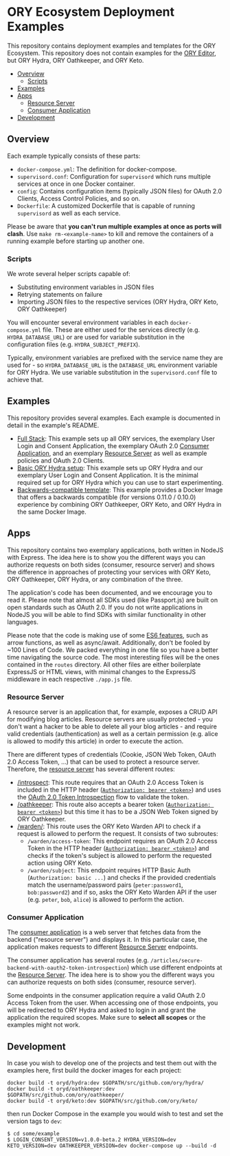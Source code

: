 # ORY Ecosystem Deployment Examples

This repository contains deployment examples and templates for the ORY Ecosystem. This repository does not contain
examples for the [ORY Editor](https://github.com/ory/editor), but ORY Hydra, ORY Oathkeeper, and ORY Keto.

<!-- START doctoc generated TOC please keep comment here to allow auto update -->
<!-- DON'T EDIT THIS SECTION, INSTEAD RE-RUN doctoc TO UPDATE -->


- [Overview](#overview)
  - [Scripts](#scripts)
- [Examples](#examples)
- [Apps](#apps)
  - [Resource Server](#resource-server)
  - [Consumer Application](#consumer-application)
- [Development](#development)

<!-- END doctoc generated TOC please keep comment here to allow auto update -->

## Overview

Each example typically consists of these parts:

- `docker-compose.yml`: The definition for docker-compose.
- `supervisord.conf`: Configuration for `supervisord` which runs multiple services at once in one Docker container.
- `config`: Contains configuration items (typically JSON files) for OAuth 2.0 Clients, Access Control Policies, and so on.
- `Dockerfile`: A customized Dockerfile that is capable of running `supervisord` as well as each service.

Please be aware that **you can't run multiple examples at once as ports will clash**. Use `make rm-<example-name>` to
kill and remove the containers of a running example before starting up another one.

### Scripts

We wrote several helper scripts capable of:

- Substituting environment variables in JSON files
- Retrying statements on failure
- Importing JSON files to the respective services (ORY Hydra, ORY Keto, ORY Oathkeeper)

You will encounter several environment variables in each `docker-compose.yml` file. These are either used for the
services directly (e.g. `HYDRA_DATABASE_URL`) or are used for variable substitution in the configuration files
(e.g. `HYDRA_SUBJECT_PREFIX`).

Typically, environment variables are prefixed with the service name they are used for - so `HYDRA_DATABASE_URL` is the
`DATABASE_URL` environment variable for ORY Hydra. We use variable substitution in the `supervisord.conf` file to achieve that.

## Examples

This repository provides several examples. Each example is documented in detail in the example's README.

* [Full Stack](./full-stack): This example sets up all ORY services, the exemplary User Login and Consent
Application, the exemplary OAuth 2.0 [Consumer Application](#consumer-application), and an exemplary [Resource Server](#resource-server)
as well as example policies and OAuth 2.0 Clients.
* [Basic ORY Hydra setup](./hydra): This example sets up ORY Hydra and our exemplary User Login and Consent Application.
It is the minimal required set up for ORY Hydra which you can use to start experimenting.
* [Backwards-compatible template](./hydra-bc): This example provides a Docker Image that offers a backwards compatible
(for versions 0.11.0 / 0.10.0) experience by combining ORY Oathkeeper, ORY Keto, and ORY Hydra in the same Docker Image.

## Apps

This repository contains two exemplary applications, both written in NodeJS with Express. The idea here is to show you the different ways you can
authorize requests on both sides (consumer, resource server) and shows the difference in approaches of protecting your services
with ORY Keto, ORY Oathkeeper, ORY Hydra, or any combination of the three.

The application's code has been documented, and we encourage you to read it. Please note that almost all SDKs used (like
Passport.js) are built on open standards such as OAuth 2.0. If you do not write applications in NodeJS you will be able
to find SDKs with similar functionality in other languages.

Please note that the code is making use of some [ES6 features](oauth2.jade), such as arrow functions, as well as
async/await. Additionally, don't be fooled by ~100 Lines of Code. We packed everything in one file so you have a better
time navigating the source code. The most interesting files will be the ones contained in the `routes` directory.
All other files are either boilerplate ExpressJS or HTML views, with minimal changes to the ExpressJS middleware
in each respective `./app.js` file.

### Resource Server

A resource server is an application that, for example, exposes a CRUD API for modifying blog articles.
Resource servers are usually protected - you don't want a hacker to be able to delete all your blog articles -
and require valid credentials (authentication) as well as a certain permission (e.g. alice is allowed to modify this article)
in order to execute the action.

There are different types of credentials (Cookie, JSON Web Token, OAuth 2.0 Access Token, ...) that can be used to protect
a resource server. Therefore, the [resource server](./apps/resource-server) has several different routes:

* [/introspect](./apps/resource-server/routes/introspect): This route requires that an OAuth 2.0 Access Token
is included in the HTTP header ([`Authorization: bearer <token>`](https://tools.ietf.org/html/rfc6750)) and uses the
[OAuth 2.0 Token Introspection](https://tools.ietf.org/html/rfc7662) flow to validate the token.
* [/oathkeeper](./apps/resource-server/routes/oathkeeper): This route also accepts a bearer token
([`Authorization: bearer <token>`](https://tools.ietf.org/html/rfc6750)) but this time it has to be a JSON Web Token
signed by ORY Oathkeeper.
* [/warden/](./apps/resource-server/routes/warden): This route uses the ORY Keto Warden API to check if a request
is allowed to perform the request. It consists of two subroutes:
  * `/warden/access-token`: This endpoint requires an OAuth 2.0 Access Token in the HTTP header
    ([`Authorization: bearer <token>`](https://tools.ietf.org/html/rfc6750)) and checks if the token's subject is allowed
    to perform the requested action using ORY Keto.
  * `/warden/subject`: This endpoint requires HTTP Basic Auth (`Authorization: basic ...`) and checks if the
    provided credentials match the username/password pairs (`peter:password1`, `bob:password2`)
    and if so, asks the ORY Keto Warden API if the user (e.g. `peter`, `bob`, `alice`) is allowed to perform the action.

### Consumer Application

The [consumer application](./apps/consumer) is a web server that fetches data from the backend ("resource server")
and displays it. In this particular case, the application makes requests to different [Resource Server](#resource-server) endpoints.

The consumer application has several routes (e.g. `/articles/secure-backend-with-oauth2-token-introspection`) which use
different endpoints at the [Resource Server](#resource-server). The idea here is to show you the different ways you can
authorize requests on both sides (consumer, resource server).

Some endpoints in the consumer application require a valid OAuth 2.0 Access Token from the user. When accessing one
of those endpoints, you will be redirected to ORY Hydra and asked to login in and grant the application the required
scopes. Make sure to **select all scopes** or the examples might not work.

## Development

In case you wish to develop one of the projects and test them out with the examples here, first build the docker images
for each project:

```
docker build -t oryd/hydra:dev $GOPATH/src/github.com/ory/hydra/
docker build -t oryd/oathkeeper:dev $GOPATH/src/github.com/ory/oathkeeper/
docker build -t oryd/keto:dev $GOPATH/src/github.com/ory/keto/
```

then run Docker Compose in the example you would wish to test and set the version tags to `dev`:

```
$ cd some/example
$ LOGIN_CONSENT_VERSION=v1.0.0-beta.2 HYDRA_VERSION=dev KETO_VERSION=dev OATHKEEPER_VERSION=dev docker-compose up --build -d
```
